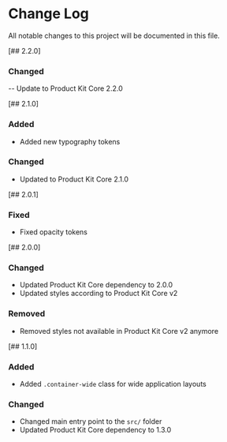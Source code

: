 # Change Log

All notable changes to this project will be documented in this file.

[## 2.2.0]

### Changed
-- Update to Product Kit Core 2.2.0

[## 2.1.0]

### Added
- Added new typography tokens

### Changed
- Updated to Product Kit Core 2.1.0

[## 2.0.1]

### Fixed
- Fixed opacity tokens

[## 2.0.0]

### Changed
- Updated Product Kit Core dependency to 2.0.0
- Updated styles according to Product Kit Core v2

### Removed
- Removed styles not available in Product Kit Core v2 anymore

[## 1.1.0]

### Added
- Added `.container-wide` class for wide application layouts

### Changed
- Changed main entry point to the `src/` folder
- Updated Product Kit Core dependency to 1.3.0

